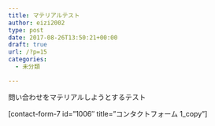 ```yaml
---
title: マテリアルテスト
author: eizi2002
type: post
date: 2017-08-26T13:50:21+00:00
draft: true
url: /?p=15
categories:
  - 未分類

---
```

問い合わせをマテリアルしようとするテスト
  
[contact-form-7 id=&#8221;1006&#8243; title=&#8221;コンタクトフォーム 1_copy&#8221;]